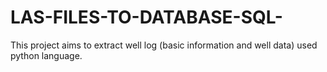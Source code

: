 # LAS-FILES-TO-DATABASE-SQL-
This project aims to extract well log (basic information and well data) used python language.
